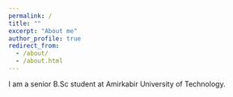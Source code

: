 ```yaml
---
permalink: /
title: ""
excerpt: "About me"
author_profile: true
redirect_from:
  - /about/
  - /about.html
---
```


I am a senior B.Sc student at Amirkabir University of Technology.
